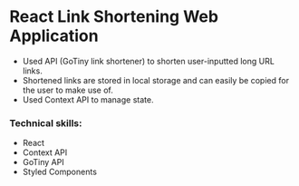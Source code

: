 # React Link Shortening Web Application
- Used API (GoTiny link shortener) to shorten user-inputted long URL links.
- Shortened links are stored in local storage and can easily be copied for the user to make use of.
- Used Context API to manage state.
### Technical skills: 
- React
- Context API
- GoTiny API
- Styled Components
